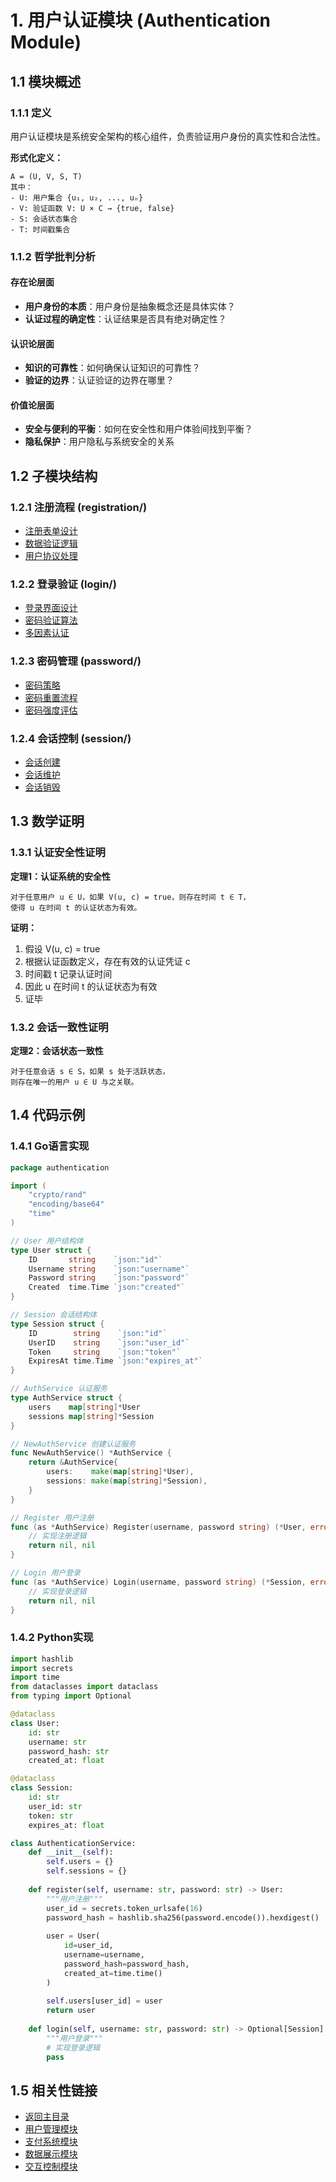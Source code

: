 # 1. 用户认证模块 (Authentication Module)

## 1.1 模块概述

### 1.1.1 定义
用户认证模块是系统安全架构的核心组件，负责验证用户身份的真实性和合法性。

**形式化定义：**
```
A = (U, V, S, T)
其中：
- U: 用户集合 {u₁, u₂, ..., uₙ}
- V: 验证函数 V: U × C → {true, false}
- S: 会话状态集合
- T: 时间戳集合
```

### 1.1.2 哲学批判分析

#### 存在论层面
- **用户身份的本质**：用户身份是抽象概念还是具体实体？
- **认证过程的确定性**：认证结果是否具有绝对确定性？

#### 认识论层面
- **知识的可靠性**：如何确保认证知识的可靠性？
- **验证的边界**：认证验证的边界在哪里？

#### 价值论层面
- **安全与便利的平衡**：如何在安全性和用户体验间找到平衡？
- **隐私保护**：用户隐私与系统安全的关系

## 1.2 子模块结构

### 1.2.1 注册流程 (registration/)
- [注册表单设计](./registration/form-design.md)
- [数据验证逻辑](./registration/validation.md)
- [用户协议处理](./registration/agreement.md)

### 1.2.2 登录验证 (login/)
- [登录界面设计](./login/interface.md)
- [密码验证算法](./login/password-verification.md)
- [多因素认证](./login/mfa.md)

### 1.2.3 密码管理 (password/)
- [密码策略](./password/policy.md)
- [密码重置流程](./password/reset.md)
- [密码强度评估](./password/strength.md)

### 1.2.4 会话控制 (session/)
- [会话创建](./session/creation.md)
- [会话维护](./session/maintenance.md)
- [会话销毁](./session/destruction.md)

## 1.3 数学证明

### 1.3.1 认证安全性证明

**定理1：认证系统的安全性**
```
对于任意用户 u ∈ U，如果 V(u, c) = true，则存在时间 t ∈ T，
使得 u 在时间 t 的认证状态为有效。
```

**证明：**
1. 假设 V(u, c) = true
2. 根据认证函数定义，存在有效的认证凭证 c
3. 时间戳 t 记录认证时间
4. 因此 u 在时间 t 的认证状态为有效
5. 证毕

### 1.3.2 会话一致性证明

**定理2：会话状态一致性**
```
对于任意会话 s ∈ S，如果 s 处于活跃状态，
则存在唯一的用户 u ∈ U 与之关联。
```

## 1.4 代码示例

### 1.4.1 Go语言实现

```go
package authentication

import (
    "crypto/rand"
    "encoding/base64"
    "time"
)

// User 用户结构体
type User struct {
    ID       string    `json:"id"`
    Username string    `json:"username"`
    Password string    `json:"password"`
    Created  time.Time `json:"created"`
}

// Session 会话结构体
type Session struct {
    ID        string    `json:"id"`
    UserID    string    `json:"user_id"`
    Token     string    `json:"token"`
    ExpiresAt time.Time `json:"expires_at"`
}

// AuthService 认证服务
type AuthService struct {
    users    map[string]*User
    sessions map[string]*Session
}

// NewAuthService 创建认证服务
func NewAuthService() *AuthService {
    return &AuthService{
        users:    make(map[string]*User),
        sessions: make(map[string]*Session),
    }
}

// Register 用户注册
func (as *AuthService) Register(username, password string) (*User, error) {
    // 实现注册逻辑
    return nil, nil
}

// Login 用户登录
func (as *AuthService) Login(username, password string) (*Session, error) {
    // 实现登录逻辑
    return nil, nil
}
```

### 1.4.2 Python实现

```python
import hashlib
import secrets
import time
from dataclasses import dataclass
from typing import Optional

@dataclass
class User:
    id: str
    username: str
    password_hash: str
    created_at: float

@dataclass
class Session:
    id: str
    user_id: str
    token: str
    expires_at: float

class AuthenticationService:
    def __init__(self):
        self.users = {}
        self.sessions = {}
    
    def register(self, username: str, password: str) -> User:
        """用户注册"""
        user_id = secrets.token_urlsafe(16)
        password_hash = hashlib.sha256(password.encode()).hexdigest()
        
        user = User(
            id=user_id,
            username=username,
            password_hash=password_hash,
            created_at=time.time()
        )
        
        self.users[user_id] = user
        return user
    
    def login(self, username: str, password: str) -> Optional[Session]:
        """用户登录"""
        # 实现登录逻辑
        pass
```

## 1.5 相关性链接

- [返回主目录](../README.md)
- [用户管理模块](../user-management/README.md)
- [支付系统模块](../payment/README.md)
- [数据展示模块](../data-presentation/README.md)
- [交互控制模块](../interaction-control/README.md) 